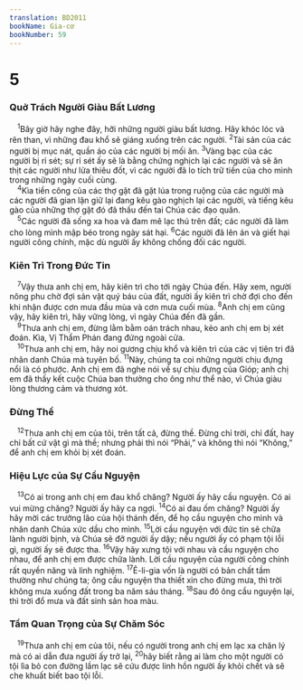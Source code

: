 ```yaml
---
translation: BD2011
bookName: Gia-cơ 
bookNumber: 59
---
```


<div class="title"><h1>5</h1><h3>Quở Trách Người Giàu Bất Lương</h3></div>
<span class="verse gia_5_1"> <sup>1</sup>Bây giờ hãy nghe đây, hỡi những người giàu bất lương. Hãy khóc lóc và rên than, vì những đau khổ sẽ giáng xuống trên các người. </span>
<span class="verse gia_5_2"><sup>2</sup>Tài sản của các người bị mục nát, quần áo của các người bị mối ăn. </span>
<span class="verse gia_5_3"><sup>3</sup>Vàng bạc của các người bị rỉ sét; sự rỉ sét ấy sẽ là bằng chứng nghịch lại các người và sẽ ăn thịt các người như lửa thiêu đốt, vì các người đã lo tích trữ tiền của cho mình trong những ngày cuối cùng.<br/></span>
<span class="verse gia_5_4"> <sup>4</sup>Kìa tiền công của các thợ gặt đã gặt lúa trong ruộng của các người mà các người đã gian lận giữ lại đang kêu gào nghịch lại các người, và tiếng kêu gào của những thợ gặt đó đã thấu đến tai Chúa các đạo quân.<br/></span>
<span class="verse gia_5_5"> <sup>5</sup>Các người đã sống xa hoa và đam mê lạc thú trên đất; các người đã làm cho lòng mình mập béo trong ngày sát hại. </span>
<span class="verse gia_5_6"><sup>6</sup>Các người đã lên án và giết hại người công chính, mặc dù người ấy không chống đối các người.<br/></span>
<div class="title"><h3>Kiên Trì Trong Ðức Tin</h3></div>
<span class="verse gia_5_7"> <sup>7</sup>Vậy thưa anh chị em, hãy kiên trì cho tới ngày Chúa đến. Hãy xem, người nông phu chờ đợi sản vật quý báu của đất, người ấy kiên trì chờ đợi cho đến khi nhận được cơn mưa đầu mùa và cơn mưa cuối mùa. </span>
<span class="verse gia_5_8"><sup>8</sup>Anh chị em cũng vậy, hãy kiên trì, hãy vững lòng, vì ngày Chúa đến đã gần.<br/></span>
<span class="verse gia_5_9"> <sup>9</sup>Thưa anh chị em, đừng lằm bằm oán trách nhau, kẻo anh chị em bị xét đoán. Kìa, Vị Thẩm Phán đang đứng ngoài cửa.<br/></span>
<span class="verse gia_5_10"> <sup>10</sup>Thưa anh chị em, hãy noi gương chịu khổ và kiên trì của các vị tiên tri đã nhân danh Chúa mà tuyên bố. </span>
<span class="verse gia_5_11"><sup>11</sup>Này, chúng ta coi những người chịu đựng nổi là có phước. Anh chị em đã nghe nói về sự chịu đựng của Gióp; anh chị em đã thấy kết cuộc Chúa ban thưởng cho ông như thể nào, vì Chúa giàu lòng thương cảm và thương xót.<br/></span>
<div class="title"><h3>Ðừng Thề</h3></div>
<span class="verse gia_5_12"> <sup>12</sup>Thưa anh chị em của tôi, trên tất cả, đừng thề. Ðừng chỉ trời, chỉ đất, hay chỉ bất cứ vật gì mà thề; nhưng phải thì nói “Phải,” và không thì nói “Không,” để anh chị em khỏi bị xét đoán.<br/></span>
<div class="title"><h3>Hiệu Lực của Sự Cầu Nguyện</h3></div>
<span class="verse gia_5_13"> <sup>13</sup>Có ai trong anh chị em đau khổ chăng? Người ấy hãy cầu nguyện. Có ai vui mừng chăng? Người ấy hãy ca ngợi. </span>
<span class="verse gia_5_14"><sup>14</sup>Có ai đau ốm chăng? Người ấy hãy mời các trưởng lão của hội thánh đến, để họ cầu nguyện cho mình và nhân danh Chúa xức dầu cho mình. </span>
<span class="verse gia_5_15"><sup>15</sup>Lời cầu nguyện với đức tin sẽ chữa lành người bịnh, và Chúa sẽ đỡ người ấy dậy; nếu người ấy có phạm tội lỗi gì, người ấy sẽ được tha. </span>
<span class="verse gia_5_16"><sup>16</sup>Vậy hãy xưng tội với nhau và cầu nguyện cho nhau, để anh chị em được chữa lành. Lời cầu nguyện của người công chính rất quyền năng và linh nghiệm. </span>
<span class="verse gia_5_17"><sup>17</sup>Ê-li-gia vốn là người có bản chất tầm thường như chúng ta; ông cầu nguyện tha thiết xin cho đừng mưa, thì trời không mưa xuống đất trong ba năm sáu tháng. </span>
<span class="verse gia_5_18"><sup>18</sup>Sau đó ông cầu nguyện lại, thì trời đổ mưa và đất sinh sản hoa màu.<br/></span>
<div class="title"><h3>Tầm Quan Trọng của Sự Chăm Sóc</h3></div>
<span class="verse gia_5_19"> <sup>19</sup>Thưa anh chị em của tôi, nếu có người trong anh chị em lạc xa chân lý mà có ai dẫn đưa người ấy trở lại, </span>
<span class="verse gia_5_20"><sup>20</sup>hãy biết rằng ai làm cho một người có tội lìa bỏ con đường lầm lạc sẽ cứu được linh hồn người ấy khỏi chết và sẽ che khuất biết bao tội lỗi. <br/></span>
